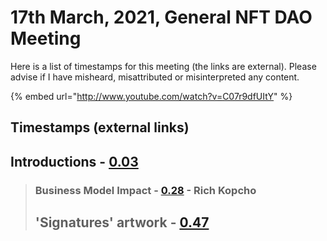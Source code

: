 # 17th March, 2021, General NFT DAO Meeting

Here is a list of timestamps for this meeting \(the links are external\). Please advise if I have misheard, misattributed or misinterpreted any content.

{% embed url="http://www.youtube.com/watch?v=C07r9dfUItY" %}

## Timestamps \(external links\)

## Introductions - [0.03](https://youtu.be/C07r9dfUItY?t=3)

> ### **Business Model Impact** - [0.28](https://youtu.be/C07r9dfUItY?t=28) - Rich Kopcho
>
> ## 'Signatures' artwork - [0.47](https://youtu.be/C07r9dfUItY?t=47)
>
> ##

